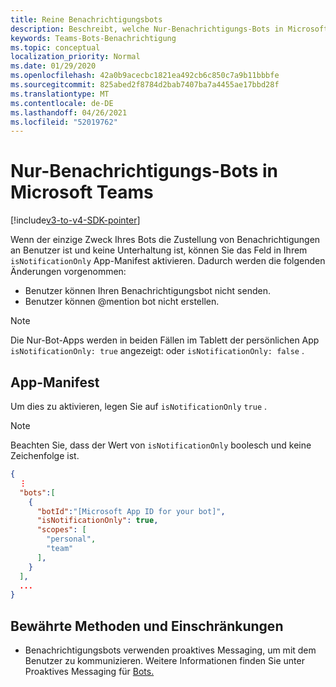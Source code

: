 ```yaml
---
title: Reine Benachrichtigungsbots
description: Beschreibt, welche Nur-Benachrichtigungs-Bots in Microsoft Teams
keywords: Teams-Bots-Benachrichtigung
ms.topic: conceptual
localization_priority: Normal
ms.date: 01/29/2020
ms.openlocfilehash: 42a0b9acecbc1821ea492cb6c850c7a9b11bbbfe
ms.sourcegitcommit: 825abed2f8784d2bab7407ba7a4455ae17bbd28f
ms.translationtype: MT
ms.contentlocale: de-DE
ms.lasthandoff: 04/26/2021
ms.locfileid: "52019762"
---
```

# <a name="notification-only-bots-in-microsoft-teams"></a>Nur-Benachrichtigungs-Bots in Microsoft Teams

[!include[v3-to-v4-SDK-pointer](~/includes/v3-to-v4-pointer-bots.md)]

Wenn der einzige Zweck Ihres Bots die Zustellung von Benachrichtigungen an Benutzer ist und keine Unterhaltung ist, können Sie das Feld in Ihrem `isNotificationOnly` App-Manifest aktivieren. Dadurch werden die folgenden Änderungen vorgenommen:

* Benutzer können Ihren Benachrichtigungsbot nicht senden.
* Benutzer können @mention bot nicht erstellen.

> [!NOTE]
> Die Nur-Bot-Apps werden in beiden Fällen im Tablett der persönlichen App `isNotificationOnly: true` angezeigt: oder `isNotificationOnly: false` .

## <a name="app-manifest"></a>App-Manifest

Um dies zu aktivieren, legen Sie auf `isNotificationOnly` `true` .

> [!NOTE]
> Beachten Sie, dass der Wert von `isNotificationOnly` boolesch und keine Zeichenfolge ist.

```json
{
  ⋮
  "bots":[
    {
      "botId":"[Microsoft App ID for your bot]",
      "isNotificationOnly": true,
      "scopes": [
        "personal",
        "team"
      ],
    }
  ],
  ...
}
```

## <a name="best-practices-and-limitations"></a>Bewährte Methoden und Einschränkungen

* Benachrichtigungsbots verwenden proaktives Messaging, um mit dem Benutzer zu kommunizieren. Weitere Informationen finden Sie unter Proaktives Messaging für [Bots.](~/resources/bot-v3/bot-conversations/bots-conv-proactive.md)
